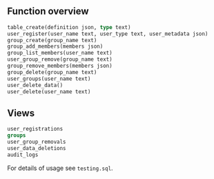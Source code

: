 
## Function overview

```sql
table_create(definition json, type text)
user_register(user_name text, user_type text, user_metadata json)
group_create(group_name text)
group_add_members(members json)
group_list_members(user_name text)
user_group_remove(group_name text)
group_remove_members(members json)
group_delete(group_name text)
user_groups(user_name text)
user_delete_data()
user_delete(user_name text)
```

## Views

```sql
user_registrations
groups
user_group_removals
user_data_deletions
audit_logs
```

For details of usage see `testing.sql`.
